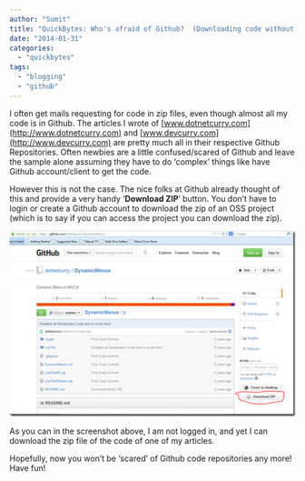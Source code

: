 ```yaml
---
author: "Sumit"
title: "QuickBytes: Who's afraid of Github?  (Downloading code without cloning)"
date: "2014-01-31"
categories: 
  - "quickbytes"
tags: 
  - "blogging"
  - "github"
---
```


I often get mails requesting for code in zip files, even though almost all my code is in Github. The articles I wrote of [www.dotnetcurry.com](http://www.dotnetcurry.com) and [www.devcurry.com](http://www.devcurry.com) are pretty much all in their respective Github Repositories. Often newbies are a little confused/scared of Github and leave the sample alone assuming they have to do ‘complex’ things like have Github account/client to get the code.

However this is not the case. The nice folks at Github already thought of this and provide a very handy ‘**Download ZIP**’ button. You don’t have to login or create a Github account to download the zip of an OSS project (which is to say if you can access the project you can download the zip).

[![image](images/image_thumb1.png "image")](/images/blog/2014/01/images/blog/image1.png)

As you can in the screenshot above, I am not logged in, and yet I can download the zip file of the code of one of my articles.

Hopefully, now you won’t be ‘scared’ of Github code repositories any more! Have fun!
